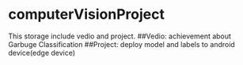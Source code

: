 # computerVisionProject
This storage include vedio and project.
##Vedio:
  achievement about Garbuge Classification
##Project:
  deploy model and labels to android device(edge device)
